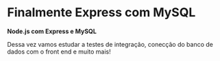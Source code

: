 # Finalmente Express com MySQL

**Node.js com Express e MySQL**

Dessa vez vamos estudar a testes de integração, conecção do banco de dados com o front end
e muito mais!
